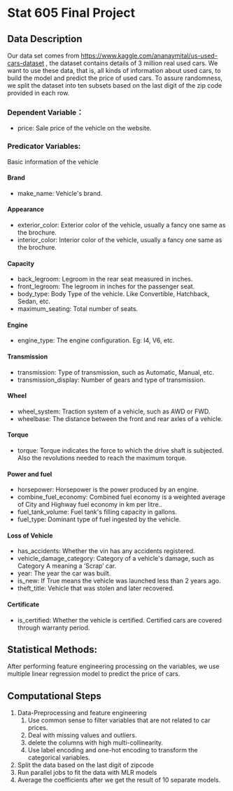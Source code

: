 # Stat 605 Final Project

## Data Description
Our data set comes from https://www.kaggle.com/ananaymital/us-used-cars-dataset , the dataset contains details of 3 million real used cars. We want to use these data, that is, all kinds of information about used cars, to build the model and predict the price of used cars. To assure randomness, we split the dataset into ten subsets based on the last digit of the zip code provided in each row.

### Dependent Variable：
- price: Sale price of the vehicle on the website.
### Predicator Variables:
Basic information of the vehicle
#### Brand
- make_name: Vehicle's brand.
#### Appearance
- exterior_color: Exterior color of the vehicle, usually a fancy one same as the brochure.
- interior_color: Interior color of the vehicle, usually a fancy one same as the brochure.
#### Capacity
- back_legroom: Legroom in the rear seat measured in inches.
- front_legroom: The legroom in inches for the passenger seat.
- body_type: Body Type of the vehicle. Like Convertible, Hatchback, Sedan, etc.
- maximum_seating: Total number of seats.
#### Engine
- engine_type: The engine configuration. Eg: I4, V6, etc.
#### Transmission
- transmission: Type of transmission, such as Automatic, Manual, etc.
- transmission_display: Number of gears and type of transmission.
#### Wheel
- wheel_system: Traction system of a vehicle, such as AWD or FWD.
- wheelbase: The distance between the front and rear axles of a vehicle.
#### Torque
- torque: Torque indicates the force to which the drive shaft is subjected. Also the revolutions needed to reach the maximum torque.
#### Power and fuel
- horsepower: Horsepower is the power produced by an engine.
- combine_fuel_economy: Combined fuel economy is a weighted average of City and Highway fuel economy in km per litre..
- fuel_tank_volume: Fuel tank's filling capacity in gallons.
- fuel_type: Dominant type of fuel ingested by the vehicle.
#### Loss of Vehicle
- has_accidents: Whether the vin has any accidents registered.
- vehicle_damage_category: Category of a vehicle's damage, such as Category A meaning a ‘Scrap’ car.
- year: The year the car was built.
- is_new: If True means the vehicle was launched less than 2 years ago.
- theft_title: Vehicle that was stolen and later recovered.
#### Certificate
- is_certified: Whether the vehicle is certified. Certified cars are covered through warranty period.

## Statistical Methods:
After performing feature engineering processing on the variables, we use multiple linear regression model to predict the price of cars.

## Computational Steps
1. Data-Preprocessing and feature engineering
    1. Use common sense to filter variables that are not related to car prices. 
    2. Deal with missing values and outliers.
    3. delete the columns with high multi-collinearity.
    4. Use label encoding and one-hot encoding to transform the categorical variables.
2. Split the data based on the last digit of zipcode
3. Run parallel jobs to fit the data with MLR models
4. Average the coefficients after we get the result of 10 separate models.

